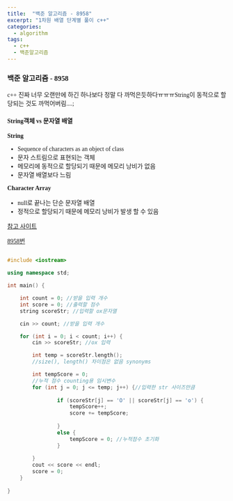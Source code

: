 ```yaml
---
title:  "백준 알고리즘 - 8958"
excerpt: "1차원 배열 단계별 풀이 c++"
categories: 
  - algorithm
tags:
  - c++
  - 백준알고리즘
---
```


<style>
@font-face { font-family: 'IBMPlexSansKR-Regular';
   src: url('https://cdn.jsdelivr.net/gh/projectnoonnu/noonfonts_20-07@1.0/IBMPlexSansKR-Regular.woff') format('woff'); font-weight: normal; font-style: normal; }
body, a{
font-family: 'IBMPlexSansKR-Regular';
}
</style>

<h3>백준 알고리즘 - 8958</h3>

<p>c++ 진짜 너무 오랜만에 하긴 하나보다 정말 다 까먹은듯하다ㅠㅠㅠString이 동적으로 할당되는 것도 까먹어버림....; </p>

<h4>String객체 vs 문자열 배열</h4>
<b>String</b>
<ul>
<li>Sequence of characters as an object of class</li>
<li>문자 스트림으로 표현되는 객체</li>
<li>메모리에 동적으로 할당되기 때문에 메모리 낭비가 없음</li>
<li>문자열 배열보다 느림</li>
</ul>

<b>Character Array</b>
<ul>
<li>null로 끝나는 단순 문자열 배열</li>
<li>정적으로 할당되기 때문에 메모리 낭비가 발생 할 수 있음</li>
</ul>

<a href="https://www.geeksforgeeks.org/stdstring-class-in-c/">참고 사이트</a>

<a href="https://www.acmicpc.net/problem/8958">8958번</a>

```c++

#include <iostream>

using namespace std; 

int main() {

	int count = 0; //받을 입력 개수
	int score = 0; //출력할 점수
	string scoreStr; //입력할 ox문자열

	cin >> count; //받을 입력 개수

	for (int i = 0; i < count; i++) {
		cin >> scoreStr; //ox 입력

		int temp = scoreStr.length(); 
        //size(), length() 차이점은 없음 synonyms

		int tempScore = 0; 
        //누적 점수 counting용 임시변수
		for (int j = 0; j <= temp; j++) {//입력한 str 사이즈만큼
				
				if (scoreStr[j] == 'O' || scoreStr[j] == 'o') {
					tempScore++;
					score += tempScore;
					
				}
				else {
					tempScore = 0; //누적점수 초기화
				}
			
		}
		cout << score << endl;
		score = 0;
	}
	
}

```


